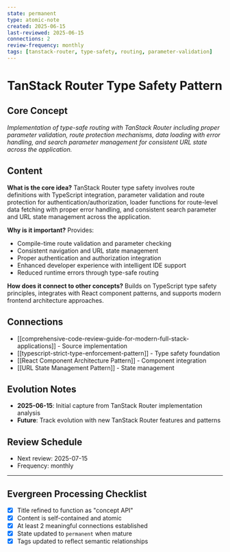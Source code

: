 ```yaml
---
state: permanent
type: atomic-note
created: 2025-06-15
last-reviewed: 2025-06-15
connections: 2
review-frequency: monthly
tags: [tanstack-router, type-safety, routing, parameter-validation]
---
```

# TanStack Router Type Safety Pattern

## Core Concept

*Implementation of type-safe routing with TanStack Router including proper parameter validation, route protection mechanisms, data loading with error handling, and search parameter management for consistent URL state across the application.*

## Content

**What is the core idea?**
TanStack Router type safety involves route definitions with TypeScript integration, parameter validation and route protection for authentication/authorization, loader functions for route-level data fetching with proper error handling, and consistent search parameter and URL state management across the application.

**Why is it important?**
Provides:
- Compile-time route validation and parameter checking
- Consistent navigation and URL state management
- Proper authentication and authorization integration
- Enhanced developer experience with intelligent IDE support
- Reduced runtime errors through type-safe routing

**How does it connect to other concepts?**
Builds on TypeScript type safety principles, integrates with React component patterns, and supports modern frontend architecture approaches.

## Connections

- [[comprehensive-code-review-guide-for-modern-full-stack-applications]] - Source implementation
- [[typescript-strict-type-enforcement-pattern]] - Type safety foundation
- [[React Component Architecture Pattern]] - Component integration
- [[URL State Management Pattern]] - State management

## Evolution Notes

- **2025-06-15**: Initial capture from TanStack Router implementation analysis
- **Future**: Track evolution with new TanStack Router features and patterns

## Review Schedule

- Next review: 2025-07-15
- Frequency: monthly

---

## Evergreen Processing Checklist

- [x] Title refined to function as "concept API"
- [x] Content is self-contained and atomic
- [x] At least 2 meaningful connections established
- [x] State updated to `permanent` when mature
- [x] Tags updated to reflect semantic relationships
